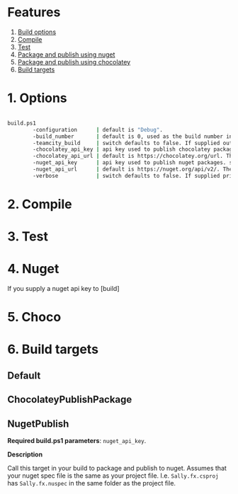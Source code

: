 # Features
1. [Build options](#1options)
2. [Compile](#2compile)
3. [Test](#3Test)
4. [Package and publish using nuget](#4nuget)
5. [Package and publish using chocolatey](#5choco)
6. [Build targets](#6targets)
# 1. Options

```bash

build.ps1
		-configuration		| default is "Debug".
		-build_number		| default is 0, used as the build number in assembly version information.
		-teamcity_build		| switch defaults to false. If supplied outputs version information to.teamcity during the build, so teamcity build version matches build artifact versions.
		-chocolatey_api_key	| api key used to publish chocolatey packages. see: ChocolateyPublishPackage targets
		-chocolatey_api_url	| default is https://chocolatey.org/url. The url of chocolatey server to publish packages to. 
		-nuget_api_key		| api key used to publish nuget packages. see: NugetPublishPackage targets
		-nuget_api_url		| default is https://nuget.org/api/v2/. The url of nuget server to publish packages to. 
		-verbose			| switch defaults to false. If supplied prints out detailed logging to the console.
```

# 2. Compile
# 3. Test
# 4. Nuget
If you supply a nuget api key to [build]
# 5. Choco
# 6. Build targets
## Default
## ChocolateyPublishPackage
## NugetPublish
**Required build.ps1 parameters**: `nuget_api_key`. 


**Description**

Call this target in your build to package and publish to nuget. Assumes that your nuget spec file is the same as your project file. I.e. `Sally.fx.csproj` has `Sally.fx.nuspec` in the same folder as the project file.
